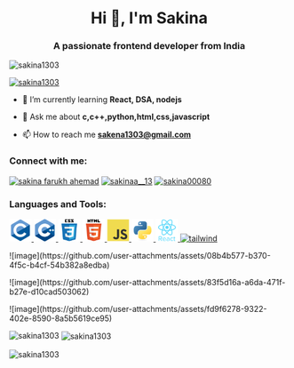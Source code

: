 <h1 align="center">Hi 👋, I'm Sakina</h1>
<h3 align="center">A passionate frontend developer from India</h3>

<p align="left"> <img src="https://komarev.com/ghpvc/?username=sakina1303&label=Profile%20views&color=0e75b6&style=flat" alt="sakina1303" /> </p>

<p align="left"> <a href="https://github.com/ryo-ma/github-profile-trophy"><img src="https://github-profile-trophy.vercel.app/?username=sakina1303" alt="sakina1303" /></a> </p>

- 🌱 I’m currently learning **React, DSA, nodejs**

- 💬 Ask me about **c,c++,python,html,css,javascript**

- 📫 How to reach me **sakena1303@gmail.com**

<h3 align="left">Connect with me:</h3>
<p align="left">
<a href="https://linkedin.com/in/sakina farukh ahemad" target="blank"><img align="center" src="https://raw.githubusercontent.com/rahuldkjain/github-profile-readme-generator/master/src/images/icons/Social/linked-in-alt.svg" alt="sakina farukh ahemad" height="30" width="40" /></a>
<a href="https://instagram.com/sakinaa__13" target="blank"><img align="center" src="https://raw.githubusercontent.com/rahuldkjain/github-profile-readme-generator/master/src/images/icons/Social/instagram.svg" alt="sakinaa__13" height="30" width="40" /></a>
<a href="https://discord.gg/sakina00080" target="blank"><img align="center" src="https://raw.githubusercontent.com/rahuldkjain/github-profile-readme-generator/master/src/images/icons/Social/discord.svg" alt="sakina00080" height="30" width="40" /></a>
</p>

<h3 align="left">Languages and Tools:</h3>
<p align="left"> <a href="https://www.cprogramming.com/" target="_blank" rel="noreferrer"> <img src="https://raw.githubusercontent.com/devicons/devicon/master/icons/c/c-original.svg" alt="c" width="40" height="40"/> </a> <a href="https://www.w3schools.com/cpp/" target="_blank" rel="noreferrer"> <img src="https://raw.githubusercontent.com/devicons/devicon/master/icons/cplusplus/cplusplus-original.svg" alt="cplusplus" width="40" height="40"/> </a> <a href="https://www.w3schools.com/css/" target="_blank" rel="noreferrer"> <img src="https://raw.githubusercontent.com/devicons/devicon/master/icons/css3/css3-original-wordmark.svg" alt="css3" width="40" height="40"/> </a> <a href="https://www.w3.org/html/" target="_blank" rel="noreferrer"> <img src="https://raw.githubusercontent.com/devicons/devicon/master/icons/html5/html5-original-wordmark.svg" alt="html5" width="40" height="40"/> </a> <a href="https://developer.mozilla.org/en-US/docs/Web/JavaScript" target="_blank" rel="noreferrer"> <img src="https://raw.githubusercontent.com/devicons/devicon/master/icons/javascript/javascript-original.svg" alt="javascript" width="40" height="40"/> </a> <a href="https://www.python.org" target="_blank" rel="noreferrer"> <img src="https://raw.githubusercontent.com/devicons/devicon/master/icons/python/python-original.svg" alt="python" width="40" height="40"/> </a> <a href="https://reactjs.org/" target="_blank" rel="noreferrer"> <img src="https://raw.githubusercontent.com/devicons/devicon/master/icons/react/react-original-wordmark.svg" alt="react" width="40" height="40"/> </a> <a href="https://tailwindcss.com/" target="_blank" rel="noreferrer"> <img src="https://www.vectorlogo.zone/logos/tailwindcss/tailwindcss-icon.svg" alt="tailwind" width="40" height="40"/> </a> </p>


<p>![image](https://github.com/user-attachments/assets/08b4b577-b370-4f5c-b4cf-54b382a8edba)</p>
<p>![image](https://github.com/user-attachments/assets/83f5d16a-a6da-471f-b27e-d10cad503062)</p>
<p>![image](https://github.com/user-attachments/assets/fd9f6278-9322-402e-8590-8a5b5619ce95)</p>

<p><img align="left" src="https://github-readme-stats.vercel.app/api/top-langs?username=sakina1303&show_icons=true&locale=en&layout=compact" alt="sakina1303" /></p>

<p>&nbsp;<img align="center" src="https://github-readme-stats.vercel.app/api?username=sakina1303&show_icons=true&locale=en" alt="sakina1303" /></p>

<p><img align="center" src="https://github-readme-streak-stats.herokuapp.com/?user=sakina1303&" alt="sakina1303" /></p>

